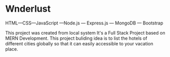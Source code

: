 # Wnderlust
HTML—CSS—JavaScript —Node.js — Express.js — MongoDB — Bootstrap

This project was created from local system It's a Full Stack Project based on MERN Development. This project buliding idea is to list the hotels of different cities globally so that it can easily accessible to your vacation place.
